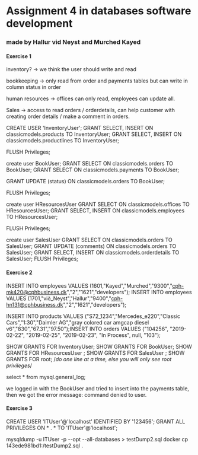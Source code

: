 <h1>Assignment 4 in databases software development</h1>
<h3>made by Hallur vid Neyst and Murched Kayed</h3>

<h4>Exercise 1</h4>
inventory? -> we think the user should write and read

bookkeeping -> only read from order and payments tables but can write in column status in order

human resources -> offices can only read, employees can update all.

Sales -> access to read orders / orderdetails, can help customer with creating order details / make a comment in orders.




CREATE USER 'InventoryUser';
GRANT SELECT, INSERT ON classicmodels.products TO InventoryUser;
GRANT SELECT, INSERT ON classicmodels.productlines TO InventoryUser;

FLUSH Privileges;



create user BookUser;
GRANT SELECT ON classicmodels.orders TO BookUser;
GRANT SELECT ON classicmodels.payments TO BookUser;

GRANT UPDATE (status) ON classicmodels.orders TO BookUser;

FLUSH Privileges;


create user HResourcesUser
GRANT SELECT ON classicmodels.offices TO HResourcesUser;
GRANT SELECT, INSERT ON classicmodels.employees TO HResourcesUser;

FLUSH Privileges;


create user SalesUser
GRANT SELECT ON classicmodels.orders TO SalesUser;
GRANT UPDATE  (comments) ON classicmodels.orders TO SalesUser;
GRANT SELECT, INSERT ON classicmodels.orderdetails TO SalesUser;
FLUSH Privileges;

<h4>Exercise 2</h4>

INSERT INTO employees VALUES (1601,"Kayed","Murched","9300","cph-mk420@cphbusiness.dk","2","1621","developers");
INSERT INTO employees VALUES (1701,"við_Neyst","Hallur","9400","cph-hn131@cphbusiness.dk","2","1621","developers");

INSERT INTO products VALUES ("S72_1234","Mercedes_e220","Classic Cars","1:30","Daimler AG","gray colored car amgcap diesel v6","830","67.31","97.50");INSERT INTO orders VALUES ("104256", "2019-02-22", "2019-02-25", "2019-02-23", "In Process", null, "103");

SHOW GRANTS FOR InventoryUser;
SHOW GRANTS FOR BookUser;
SHOW GRANTS FOR HResourcesUser ;
SHOW GRANTS FOR SalesUser ;
SHOW GRANTS FOR root; /*do one line at a time, else you will only see root privileges*/


select * from mysql.general_log;

we logged in with the BookUser and tried to insert into the payments table, then we got the error message: command denied to user.

<h4>Exercise 3</h4>

CREATE USER 'ITUser'@'localhost' IDENTIFIED BY '123456';
GRANT ALL PRIVILEGES ON * . * TO 'ITUser'@'localhost';

mysqldump -u ITUser -p --opt --all-databases > testDump2.sql
docker cp 143ede981bd1:/testDump2.sql .
